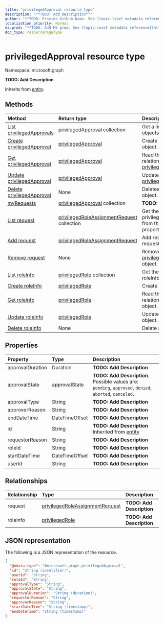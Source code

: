 ```yaml
---
title: "privilegedApproval resource type"
description: "**TODO: Add Description**"
author: "**TODO: Provide Github Name. See [topic-level metadata reference](https://msgo.azurewebsites.net/add/document/guidelines/metadata.html#topic-level-metadata)**"
localization_priority: Normal
ms.prod: "**TODO: Add MS prod. See [topic-level metadata reference](https://msgo.azurewebsites.net/add/document/guidelines/metadata.html#topic-level-metadata)**"
doc_type: resourcePageType
---
```


# privilegedApproval resource type

Namespace: microsoft.graph

**TODO: Add Description**


Inherits from [entity](../resources/entity.md).

## Methods
|Method|Return type|Description|
|:---|:---|:---|
|[List privilegedApprovals](../api/privilegedapproval-list.md)|[privilegedApproval](../resources/privilegedapproval.md) collection|Get a list of the [privilegedApproval](../resources/privilegedapproval.md) objects and their properties.|
|[Create privilegedApproval](../api/privilegedapproval-post-privilegedapproval.md)|[privilegedApproval](../resources/privilegedapproval.md)|Create a new [privilegedApproval](../resources/privilegedapproval.md) object.|
|[Get privilegedApproval](../api/privilegedapproval-get.md)|[privilegedApproval](../resources/privilegedapproval.md)|Read the properties and relationships of a [privilegedApproval](../resources/privilegedapproval.md) object.|
|[Update privilegedApproval](../api/privilegedapproval-update.md)|[privilegedApproval](../resources/privilegedapproval.md)|Update the properties of a [privilegedApproval](../resources/privilegedapproval.md) object.|
|[Delete privilegedApproval](../api/privilegedapproval-delete.md)|None|Deletes a [privilegedApproval](../resources/privilegedapproval.md) object.|
|[myRequests](../api/privilegedapproval-myrequests.md)|[privilegedApproval](../resources/privilegedapproval.md) collection|**TODO: Add Description**|
|[List request](../api/privilegedapproval-list-request.md)|[privilegedRoleAssignmentRequest](../resources/privilegedroleassignmentrequest.md) collection|Get the privilegedRoleAssignmentRequests from the request navigation property.|
|[Add request](../api/privilegedapproval-post-request.md)|[privilegedRoleAssignmentRequest](../resources/privilegedroleassignmentrequest.md)|Add request by posting to the request collection.|
|[Remove request](../api/privilegedapproval-delete-request.md)|None|Remove a [privilegedRoleAssignmentRequest](../resources/privilegedroleassignmentrequest.md) object.|
|[List roleInfo](../api/privilegedapproval-list-roleinfo.md)|[privilegedRole](../resources/privilegedrole.md) collection|Get the privilegedRoles from the roleInfo navigation property.|
|[Create roleInfo](../api/privilegedapproval-post-roleinfo.md)|[privilegedRole](../resources/privilegedrole.md)|Create a new roleInfo object.|
|[Get roleInfo](../api/privilegedapproval-get-privilegedrole.md)|[privilegedRole](../resources/privilegedrole.md)|Read the properties and relationships of a [privilegedRole](../resources/privilegedrole.md) object.|
|[Update roleInfo](../api/privilegedapproval-update-roleinfo.md)|[privilegedRole](../resources/privilegedrole.md)|Update the properties of a roleInfo object.|
|[Delete roleInfo](../api/privilegedapproval-delete-roleinfo.md)|None|Delete a [privilegedRole](../resources/privilegedrole.md) object.|

## Properties
|Property|Type|Description|
|:---|:---|:---|
|approvalDuration|Duration|**TODO: Add Description**|
|approvalState|approvalState|**TODO: Add Description**. Possible values are: `pending`, `approved`, `denied`, `aborted`, `canceled`.|
|approvalType|String|**TODO: Add Description**|
|approverReason|String|**TODO: Add Description**|
|endDateTime|DateTimeOffset|**TODO: Add Description**|
|id|String|**TODO: Add Description** Inherited from [entity](../resources/entity.md)|
|requestorReason|String|**TODO: Add Description**|
|roleId|String|**TODO: Add Description**|
|startDateTime|DateTimeOffset|**TODO: Add Description**|
|userId|String|**TODO: Add Description**|

## Relationships
|Relationship|Type|Description|
|:---|:---|:---|
|request|[privilegedRoleAssignmentRequest](../resources/privilegedroleassignmentrequest.md)|**TODO: Add Description**|
|roleInfo|[privilegedRole](../resources/privilegedrole.md)|**TODO: Add Description**|

## JSON representation
The following is a JSON representation of the resource.
<!-- {
  "blockType": "resource",
  "keyProperty": "id",
  "@odata.type": "microsoft.graph.privilegedApproval",
  "baseType": "microsoft.graph.entity",
  "openType": false
}
-->
``` json
{
  "@odata.type": "#microsoft.graph.privilegedApproval",
  "id": "String (identifier)",
  "userId": "String",
  "roleId": "String",
  "approvalType": "String",
  "approvalState": "String",
  "approvalDuration": "String (duration)",
  "requestorReason": "String",
  "approverReason": "String",
  "startDateTime": "String (timestamp)",
  "endDateTime": "String (timestamp)"
}
```

